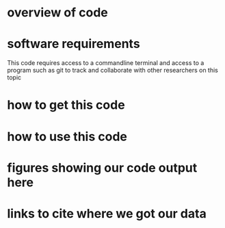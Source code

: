 # overview of code

# software requirements
This code requires access to a commandline terminal and access to a program such as git to track and collaborate with other researchers on this topic

# how to get this code

# how to use this code

# figures showing our code output here

# links to cite where we got our data
